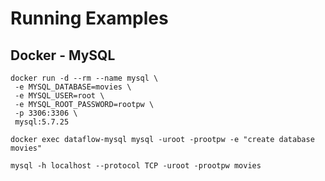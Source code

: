 # Running Examples


## Docker - MySQL

```shell
docker run -d --rm --name mysql \
 -e MYSQL_DATABASE=movies \
 -e MYSQL_USER=root \
 -e MYSQL_ROOT_PASSWORD=rootpw \
 -p 3306:3306 \
 mysql:5.7.25
```

```shell
docker exec dataflow-mysql mysql -uroot -prootpw -e "create database movies"
```

```shell
mysql -h localhost --protocol TCP -uroot -prootpw movies
```